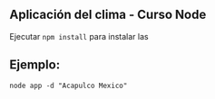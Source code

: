 ## Aplicación del clima - Curso Node

Ejecutar ```npm install``` para instalar las 

## Ejemplo:
```
node app -d "Acapulco Mexico"
```